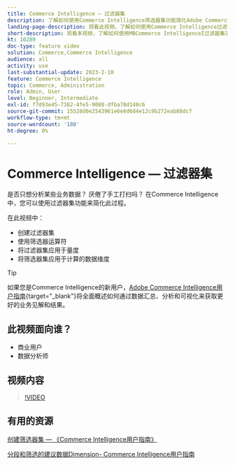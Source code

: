```yaml
---
title: Commerce Intelligence — 过滤器集
description: 了解如何使用Commerce Intelligence筛选器集功能简化Adobe Commerce和Magento Open Source的业务数据报表。
landing-page-description: 观看此视频，了解如何使用Commerce Intelligence过滤器集功能简化业务数据报告。
short-description: 观看本视频，了解如何使用MBCommerce IntelligenceI过滤器集功能简化业务数据报告。
kt: 10289
doc-type: feature video
solution: Commerce,Commerce Intelligence
audience: all
activity: use
last-substantial-update: 2023-2-10
feature: Commerce Intelligence
topic: Commerce, Administration
role: Admin, User
level: Beginner, Intermediate
exl-id: f7d93e45-7382-4fe5-9088-dfba78d148c6
source-git-commit: 15528d0e2543961e6e6d6d4e12c9b272eab88dc7
workflow-type: tm+mt
source-wordcount: '188'
ht-degree: 0%

---
```


# Commerce Intelligence — 过滤器集

是否只想分析某些业务数据？ 厌倦了手工打扫吗？ 在Commerce Intelligence中，您可以使用过滤器集功能来简化此过程。

在此视频中：

- 创建过滤器集
- 使用筛选器运算符
- 将过滤器集应用于量度
- 将筛选器集应用于计算的数据维度

>[!TIP]
>
>如果您是Commerce Intelligence的新用户，[Adobe Commerce Intelligence用户指南](https://experienceleague.adobe.com/docs/commerce-business-intelligence/mbi/guide-overview.html){target="_blank"}将全面概述如何通过数据汇总、分析和可视化来获取更好的业务见解和结果。

## 此视频面向谁？

- 商业用户
- 数据分析师

## 视频内容

>[!VIDEO](https://video.tv.adobe.com/v/342408?quality=12&learn=on)

## 有用的资源

[创建筛选器集 — 《Commerce Intelligence用户指南》](https://experienceleague.adobe.com/docs/commerce-business-intelligence/mbi/build/reports/ess-manage-data-filters.html)

[分段和筛选的建议数据Dimension- Commerce Intelligence用户指南](https://experienceleague.adobe.com/docs/commerce-business-intelligence/mbi/best-practices/data/segment-filter.html)
